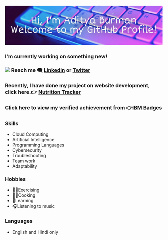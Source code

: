 ![Header](https://github.com/AdityaBurman/AdityaBurman/blob/main/AdityaBurman.jpg)
### I'm currently working on something new!
### <img src="https://media.giphy.com/media/hvRJCLFzcasrR4ia7z/giphy.gif" width="25px"> Reach me 🗨 <a href="https://www.linkedin.com/in/aditya-burman-240196/" target="_blank">Linkedin</a> or <a href="https://twitter.com/Aditya_Burman_/" target="_blank">Twitter</a>
### Recently, I have done my project on website development, click here.👉 <a href="http://nutritiontracker.lovestoblog.com/" target="_blank">Nutrition Tracker</a>
### Click here to view my verified achievement from 👉<a href="https://www.credly.com/users/aditya-burman.2ea540c4/" target="_blank">IBM Badges</a>
### Skills
- Cloud Computing
- Artificial Intelligence
- Programming Languages
- Cybersecurity
- Troubleshooting
- Team work
- Adaptability
### Hobbies
- 🏋️‍♀️Exercising
- 👨‍🍳Cooking
- 📖Learning
- 🎧Listening to music
### Languages 
- English and Hindi only
<!---
AdityaBurman/AdityaBurman is a ✨ special ✨ repository because its `README.md` (this file) appears on your GitHub profile.
You can click the Preview link to take a look at your changes.
--->
